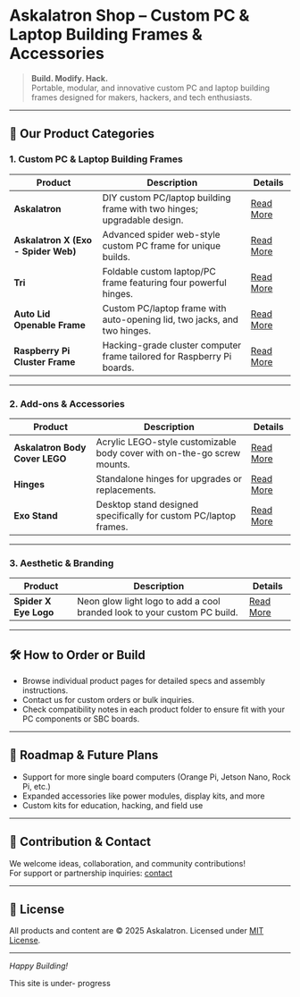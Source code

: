# Askalatron Shop – Custom PC & Laptop Building Frames & Accessories

> **Build. Modify. Hack.**  
> Portable, modular, and innovative custom PC and laptop building frames designed for makers, hackers, and tech enthusiasts.

---

## 🚀 Our Product Categories

### 1. Custom PC & Laptop Building Frames

| Product | Description | Details |
|---------|-------------|---------|
| **Askalatron** | DIY custom PC/laptop building frame with two hinges; upgradable design. | [Read More](./products/askalatron/README.md) |
| **Askalatron X (Exo - Spider Web)** | Advanced spider web-style custom PC frame for unique builds. | [Read More](./products/askalatron-x/README.md) |
| **Tri** | Foldable custom laptop/PC frame featuring four powerful hinges. | [Read More](./products/tri/README.md) |
| **Auto Lid Openable Frame** | Custom PC/laptop frame with auto-opening lid, two jacks, and two hinges. | [Read More](./products/auto-lid-frame/README.md) |
| **Raspberry Pi Cluster Frame** | Hacking-grade cluster computer frame tailored for Raspberry Pi boards. | [Read More](./products/pi-cluster-frame/README.md) |

---

### 2. Add-ons & Accessories

| Product | Description | Details |
|---------|-------------|---------|
| **Askalatron Body Cover LEGO** | Acrylic LEGO-style customizable body cover with on-the-go screw mounts. | [Read More](./products/body-cover-lego/README.md) |
| **Hinges** | Standalone hinges for upgrades or replacements. | [Read More](./products/hinges/README.md) |
| **Exo Stand** | Desktop stand designed specifically for custom PC/laptop frames. | [Read More](./products/exo-stand/README.md) |

---

### 3. Aesthetic & Branding

| Product | Description | Details |
|---------|-------------|---------|
| **Spider X Eye Logo** | Neon glow light logo to add a cool branded look to your custom PC build. | [Read More](./products/spider-x-eye-logo/README.md) |

---

## 🛠️ How to Order or Build

- Browse individual product pages for detailed specs and assembly instructions.  
- Contact us for custom orders or bulk inquiries.  
- Check compatibility notes in each product folder to ensure fit with your PC components or SBC boards.

---

## 🔮 Roadmap & Future Plans

- Support for more single board computers (Orange Pi, Jetson Nano, Rock Pi, etc.)  
- Expanded accessories like power modules, display kits, and more  
- Custom kits for education, hacking, and field use

---

## 🤝 Contribution & Contact

We welcome ideas, collaboration, and community contributions!  
For support or partnership inquiries: [contact](mailto:askalatron@gmail.com)

---

## 📄 License

All products and content are © 2025 Askalatron. Licensed under [MIT License](./LICENSE).

---

*Happy Building!*

This site is under- progress 
